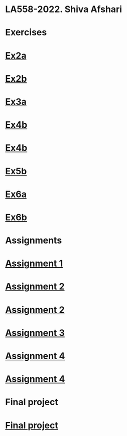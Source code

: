 # LA558-2022. Shiva Afshari
# Exercises
# [Ex2a](https://shivaafshari.github.io/LA558-2022/Web/ex2a.html)
# [Ex2b](https://shivaafshari.github.io/LA558-2022/Web/ex2B.html)
# [Ex3a](https://shivaafshari.github.io/LA558-2022/Web/ex3a.html)
# [Ex4b](https://shivaafshari.github.io/LA558-2022/Web/ex4b_leaflet.html)
# [Ex4b](https://shivaafshari.github.io/LA558-2022/Web/ex4b_line.html)
# [Ex5b](https://shivaafshari.github.io/LA558-2022/Web/ex5b.html)
# [Ex6a](https://shivaafshari.github.io/LA558-2022/Web/leafletmapExample-6a.html)
# [Ex6b](https://shivaafshari.github.io/LA558-2022/Web/6b.html)
# Assignments
# [Assignment 1](https://shivaafshari.github.io/LA558-2022/Web/assignment_Shiva.html)
# [Assignment 2](https://shivaafshari.github.io/LA558-2022/Web/assignment2map1.html)
# [Assignment 2](https://shivaafshari.github.io/LA558-2022/Web/assignment2map2.html)
# [Assignment 3](https://shivaafshari.github.io/LA558-2022/Web/assingmnet3/assignment3.html)
# [Assignment 4](https://shivaafshari.github.io/LA558-2022/Web/assignment%204/assignment4sheet1.html)
# [Assignment 4](https://shivaafshari.github.io/LA558-2022/Web/assignment%204/assignment4sheet2.html)
# Final project
# [Final project](https://shivaafshari.github.io/LA558-2022/Web/final%20project/finalproject.html)



